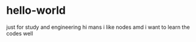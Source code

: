 # hello-world
just for study and engineering 
hi mans
i like nodes amd i want to learn the codes well
